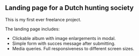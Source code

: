 ## Landing page for a Dutch hunting society

This is my first ever freelance project.

The landing page includes:

- Clickable album with image enlargements in modal.
- Simple form with succes message after submitting.
- Media queries. Full responsiveness to different screen sizes.
